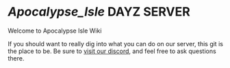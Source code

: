 # _Apocalypse_Isle_ DAYZ SERVER
Welcome to Apocalypse Isle Wiki

If you should want to really dig into what you can do on our server, this git is the place to be.
Be sure to [visit our discord](http://discord.gg/BdkSUQENhM), and feel free to ask questions there.
